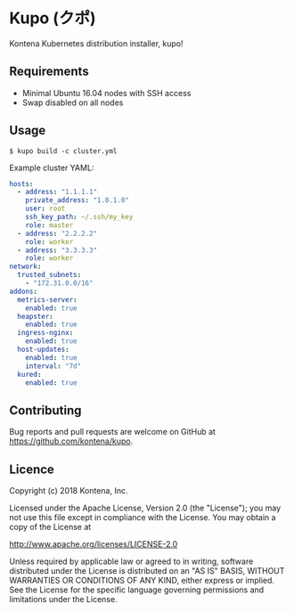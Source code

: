 # Kupo (クポ)

Kontena Kubernetes distribution installer, kupo!

## Requirements

- Minimal Ubuntu 16.04 nodes with SSH access
- Swap disabled on all nodes

## Usage

```
$ kupo build -c cluster.yml
```

Example cluster YAML:

```yaml
hosts:
  - address: "1.1.1.1"
    private_address: "1.0.1.0"
    user: root
    ssh_key_path: ~/.ssh/my_key
    role: master
  - address: "2.2.2.2"
    role: worker
  - address: "3.3.3.3"
    role: worker
network:
  trusted_subnets:
    - "172.31.0.0/16"
addons:
  metrics-server:
    enabled: true
  heapster:
    enabled: true
  ingress-nginx:
    enabled: true
  host-updates:
    enabled: true
    interval: "7d"
  kured:
    enabled: true
```

## Contributing

Bug reports and pull requests are welcome on GitHub at https://github.com/kontena/kupo.

## Licence

Copyright (c) 2018 Kontena, Inc.

Licensed under the Apache License, Version 2.0 (the "License"); you may not use this file except in compliance with the License. You may obtain a copy of the License at

http://www.apache.org/licenses/LICENSE-2.0

Unless required by applicable law or agreed to in writing, software distributed under the License is distributed on an "AS IS" BASIS, WITHOUT WARRANTIES OR CONDITIONS OF ANY KIND, either express or implied. See the License for the specific language governing permissions and limitations under the License.

